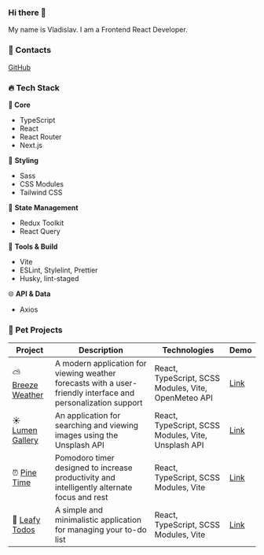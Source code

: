 ### Hi there 👋

My name is Vladislav. I am a Frontend React Developer.

### 📱 Contacts

[GitHub](https://github.com/flinski)

### 🔥 Tech Stack

**🎯 Core**

- TypeScript
- React
- React Router
- Next.js

🎨 **Styling**

- Sass
- CSS Modules
- Tailwind CSS

🔄 **State Management**

- Redux Toolkit
- React Query

🔨 **Tools & Build**

- Vite
- ESLint, Stylelint, Prettier
- Husky, lint-staged

🌐 **API & Data**

- Axios

### 🚀 Pet Projects

| Project | Description | Technologies | Demo |
|---------|-------------|--------------|------|
| ⛅ [Breeze Weather](https://github.com/flinski/breeze-weather) | A modern application for viewing weather forecasts with a user-friendly interface and personalization support | React, TypeScript, SCSS Modules, Vite, OpenMeteo API | [Link](https://flinski.github.io/breeze-weather/) |
| ☀️ [Lumen Gallery](https://github.com/flinski/lumen-gallery) | An application for searching and viewing images using the Unsplash API | React, TypeScript, SCSS Modules, Vite, Unsplash API | [Link](https://flinski.github.io/lumen-gallery/) |
| ⏰ [Pine Time](https://github.com/flinski/pine-time) | Pomodoro timer designed to increase productivity and intelligently alternate focus and rest | React, TypeScript, SCSS Modules, Vite | [Link](https://flinski.github.io/pine-time/) |
| 🍃 [Leafy Todos](https://github.com/flinski/leafy-todos) | A simple and minimalistic application for managing your to-do list | React, TypeScript, SCSS Modules, Vite | [Link](https://flinski.github.io/leafy-todos/) |

